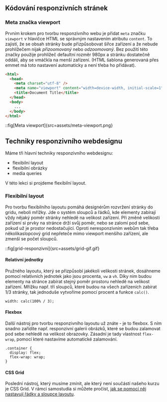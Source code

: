 ## Kódování responzivních stránek

### Meta značka viewport

Prvním krokem pro tvorbu responzivního webu je přidat `meta` značku `viewport` v hlavičce HTML se správným nastavením atributu `content`. To zajistí, že se obsah stránky bude přizpůsobovat šířce zařízení a že nebude prohlížečem nijak _přizoomovaný_ nebo _odzoomovaný_. Bez použití této značky použije prohlížeč defaultní rozměr 980px a stránku dostatečně oddálí, aby se vmáčkla na menší zařízení. (HTML šablona generovaná přes emmet má toto nastavení automaticky a není třeba ho přidávat).

```html
<html>
  <head>
    <meta charset="utf-8" />
    <meta name="viewport" content="width=device-width, initial-scale=1" />
    <title>Document Title</title>
  </head>
  <body>
    ...
  </body>
</html>
```

::fig[Meta viewport]{src=assets/meta-viewport.png}

## Techniky responzivního webdesignu

Máme tři hlavní techniky responzivního webdesignu:

- flexibilní layout
- flexibilní obrázky
- media queries

V této lekci si projdeme flexibilní layout.

### Flexibilní layout

Pro tvorbu flexibilního layoutu pomáhá designérům rozvržení stránky do gridu, neboli mřížky. Jde o systém sloupců a řádků, kde elementy zabírají vždy nějaký poměr stránky nehledě na velikost zařízení. Při změně velikosti zařízení si prvky na stránce drží svůj poměr, nebo se zalomí pod sebe, pokud už je prostor nedostačující. Oproti neresponzivním webům tak třeba několikaslopcový grid nepřeteče mimo viewport menšího zařízení, ale zmenší se počet sloupců.

::fig[grid-responzivni]{src=assets/grid-gif.gif}

#### Relativní jednotky

Pružného layoutu, který se přizpůsobí jakékoli velikosti stránek, dosáhneme pomocí relativních jednotek jako jsou procenta, `vw` a `vh`. Díky nim budou elementy na stránce zabírat stejný poměr prostoru nehledě na velikost zařízení. Mřížku např. tří sloupců, které budou na všech zařízeních zabírat 1/3 stránky, tak jednoduše vytvoříme pomocí procent a funkce `calc()`. 

```
width: calc(100% / 3);
```

#### Flexbox

Další nástroj pro tvorbu responzivního layoutu už znáte - je to flexbox. S ním snadno zařídíte např. responzivní galerii obrázků, které se budou zalamovat pod sebe nehledě na velikost obrazovky. Zásadní je tady vlastnost `flex-wrap`, pomocí které nastavíme automatické zalamování.

```
.container {
  display: flex;
  flex-wrap: wrap;
}
```

#### CSS Grid
Poslední nástroj, který musíme zmínit, ale který není součástí našeho kurzu je CSS Grid. V rámci samostudia si můžete pročíst, [jak se pomocí něj nastavují řádky a sloupce layoutu](https://developer.mozilla.org/en-US/docs/Web/CSS/CSS_grid_layout).
